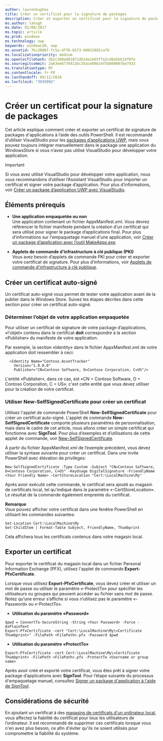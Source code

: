 ```yaml
---
author: laurenhughes
title: Créer un certificat pour la signature de packages
description: Créer et exporter un certificat pour la signature de packages d'applications à l'aide d'outilsPowerShell.
ms.author: lahugh
ms.date: 02/08/2017
ms.topic: article
ms.prod: windows
ms.technology: uwp
keywords: windows10, uwp
ms.assetid: 7bc2006f-fc5a-4ff6-b573-60933882caf8
ms.localizationpriority: medium
ms.openlocfilehash: db2c360a881071db14a1e65ffe2cd9a5bb16f0fe
ms.sourcegitcommit: 2a63ee6770413bc35ace09b14f56b60007be7433
ms.translationtype: MT
ms.contentlocale: fr-FR
ms.lasthandoff: 09/12/2018
ms.locfileid: "3935992"
---
```

# <a name="create-a-certificate-for-package-signing"></a>Créer un certificat pour la signature de packages


Cet article explique comment créer et exporter un certificat de signature de packages d'applications à l’aide des outils PowerShell. Il est recommandé d’utiliser VisualStudio pour les [packages d’applications UWP](https://msdn.microsoft.com/windows/uwp/packaging/packaging-uwp-apps), mais vous pouvez toujours intégrer manuellement dans le package une application du WindowsStore si vous n’avez pas utilisé VisualStudio pour développer votre application.

> [!IMPORTANT] 
> Si vous avez utilisé VisualStudio pour développer votre application, nous vous recommandons d’utiliser l’Assistant VisualStudio pour importer un certificat et signer votre package d’application. Pour plus d’informations, voir [Créer un package d’application UWP avec VisualStudio](https://msdn.microsoft.com/windows/uwp/packaging/packaging-uwp-apps).

## <a name="prerequisites"></a>Éléments prérequis

- **Une application empaquetée ou non**  
Une application contenant un fichier AppxManifest.xml. Vous devrez référencer le fichier manifeste pendant la création d’un certificat qui sera utilisé pour signer le package d’applications final. Pour plus d’informations sur l'empaquetage manuel d'une application, voir [Créer un package d’application avec l’outil MakeAppx.exe](https://msdn.microsoft.com/windows/uwp/packaging/create-app-package-with-makeappx-tool).

- **Applets de commande d'infrastructure à clé publique (PKI)**  
Vous avez besoin d’applets de commande PKI pour créer et exporter votre certificat de signature. Pour plus d’informations, voir [Applets de commande d'infrastructure à clé publique](https://docs.microsoft.com/powershell/module/pkiclient/).

## <a name="create-a-self-signed-certificate"></a>Créer un certificat auto-signé

Un certificat auto-signé vous permet de tester votre application avant de la publier dans le Windows Store. Suivez les étapes décrites dans cette section pour créer un certificat auto-signé.

### <a name="determine-the-subject-of-your-packaged-app"></a>Déterminer l’objet de votre application empaquetée  

Pour utiliser un certificat de signature de votre package d’applications, «l'objet» contenu dans le certificat **doit** correspondre à la section «Publisher» du manifeste de votre application.

Par exemple, la section «Identity» dans le fichier AppxManifest.xml de votre application doit ressembler à ceci:
```
  <Identity Name="Contoso.AssetTracker" 
    Version="1.0.0.0" 
    Publisher="CN=Contoso Software, O=Contoso Corporation, C=US"/>
```

L'entité «Publisher», dans ce cas, est «CN = Contoso Software, O = Contoso Corporation, C = US»; c'est cette entité que vous devez utiliser pour la création de votre certificat. 

### <a name="use-new-selfsignedcertificate-to-create-a-certificate"></a>Utiliser **New-SelfSignedCertificate** pour créer un certificat
Utilisez l'applet de commande PowerShell **New-SelfSignedCertificate** pour créer un certificat auto-signé. L'applet de commande **New-SelfSignedCertificate** comporte plusieurs paramètres de personnalisation, mais dans le cadre de cet article, nous allons créer un simple certificat qui fonctionne avec **SignTool**. Pour plus d’exemples et d’utilisations de cette applet de commande, voir [New-SelfSignedCertificate](https://docs.microsoft.com/powershell/module/pkiclient/New-SelfSignedCertificate).

À partir du fichier AppxManifest.xml de l’exemple précédent, vous devez utiliser la syntaxe suivante pour créer un certificat. Dans une invite PowerShell avec élévation de privilèges:
```
New-SelfSignedCertificate -Type Custom -Subject "CN=Contoso Software, O=Contoso Corporation, C=US" -KeyUsage DigitalSignature -FriendlyName <Your Friendly Name> -CertStoreLocation "Cert:\LocalMachine\My"
```

Après avoir exécuté cette commande, le certificat sera ajouté au magasin de certificats local, tel qu’indiqué dans le paramètre «-CertStoreLocation». Le résultat de la commande également empreinte du certificat.  

**Remarque**  
Vous pouvez afficher votre certificat dans une fenêtre PowerShell en utilisant les commandes suivantes:
```
Set-Location Cert:\LocalMachine\My
Get-ChildItem | Format-Table Subject, FriendlyName, Thumbprint
```
Cela affichera tous les certificats contenus dans votre magasin local.

## <a name="export-a-certificate"></a>Exporter un certificat 

Pour exporter le certificat du magasin local dans un fichier Personal Information Exchange (PFX), utilisez l'applet de commande **Export-PfxCertificate**.

Lorsque vous utilisez **Export-PfxCertificate**, vous devez créer et utiliser un mot de passe ou utiliser le paramètre «-ProtectTo» pour spécifier les utilisateurs ou groupes qui peuvent accéder au fichier sans mot de passe. Notez qu’une erreur s’affiche si vous n’utilisez pas le paramètre «-Password» ou «-ProtectTo».

- **Utilisation du paramètre «Password»**
```
$pwd = ConvertTo-SecureString -String <Your Password> -Force -AsPlainText 
Export-PfxCertificate -cert "Cert:\LocalMachine\My\<Certificate Thumbprint>" -FilePath <FilePath>.pfx -Password $pwd
```

- **Utilisation du paramètre «ProtectTo»**
```
Export-PfxCertificate -cert Cert:\LocalMachine\My\<Certificate Thumbprint> -FilePath <FilePath>.pfx -ProtectTo <Username or group name>
```

Après avoir créé et exporté votre certificat, vous êtes prêt à signer votre package d’applications avec **SignTool**. Pour l’étape suivante du processus d'empaquetage manuel, consultez [Signer un package d'application à l'aide de SignTool](https://msdn.microsoft.com/windows/uwp/packaging/sign-app-package-using-signtool).

## <a name="security-considerations"></a>Considérations de sécurité 
En ajoutant un certificat à des [magasins de certificats d'un ordinateur local](https://msdn.microsoft.com/windows/hardware/drivers/install/local-machine-and-current-user-certificate-stores), vous affectez la fiabilité du certificat pour tous les utilisateurs de l’ordinateur. Il est recommandé de supprimer ces certificats lorsque vous n'en avez plus besoin, ce afin d'éviter qu'ils ne soient utilisés pour compromettre la fiabilité du système.
